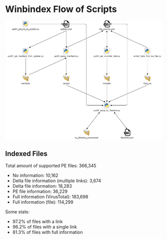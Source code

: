 # Winbindex Flow of Scripts

![winbindex-scripts-flow.png](winbindex-scripts-flow.png)

## Indexed Files

<!--FileStats-->
Total amount of supported PE files: 366,345

* No information: 10,162
* Delta file information (multiple links): 3,674
* Delta file information: 18,283
* PE file information: 36,229
* Full information (VirusTotal): 183,698
* Full information (file): 114,299

Some stats:

* 97.2% of files with a link
* 96.2% of files with a single link
* 81.3% of files with full information
<!--/FileStats-->
